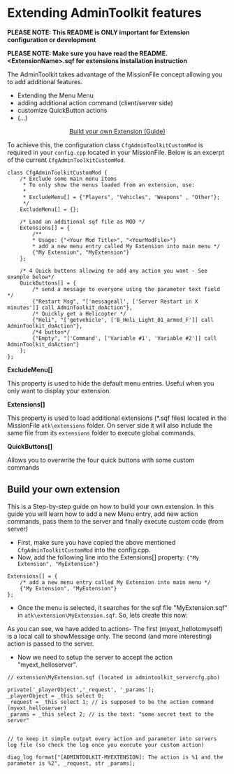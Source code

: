 # Extending AdminToolkit features

**PLEASE NOTE: This README is ONLY important for Extension configuration or development**

**PLEASE NOTE: Make sure you have read the README.&lt;ExtensionName&gt;.sqf for extensions installation instruction**

The AdminToolkit takes advantage of the MissionFile concept allowing you to add additional features.

- Extending the Menu Menu
- adding additional action command (client/server side)
- customize QuickButton actions
- (...)

<p align="center">
	<a href="#build-your-own-extension">Build your own Extension (Guide)</a>
</p>

To achieve this, the configuration class `CfgAdminToolkitCustomMod` is required in your `config.cpp` located in your MissionFile.
Below is an excerpt of the current `CfgAdminToolkitCustomMod`.

```
class CfgAdminToolkitCustomMod {
	/* Exclude some main menu items
	 * To only show the menus loaded from an extension, use:
	 * 
	 * ExcludeMenu[] = {"Players", "Vehicles", "Weapons" , "Other"};
	 */
	ExcludeMenu[] = {};
	
	/* Load an additional sqf file as MOD */
	Extensions[] = {
		/**
		* Usage: {"<Your Mod Title>", "<YourModFile>"}
		* add a new menu entry called My Extension into main menu */
		{"My Extension", "MyExtension"}
	};

	/* 4 Quick buttons allowing to add any action you want - See example below*/
	QuickButtons[] = {
		/* send a message to everyone using the parameter text field */
		{"Restart Msg", "['messageall', ['Server Restart in X minutes']] call AdminToolkit_doAction"},
		/* Quickly get a Helicopter */
		{"Heli", "['getvehicle', ['B_Heli_Light_01_armed_F']] call AdminToolkit_doAction"},
		/*4 button*/
		{"Empty", "['Command', ['Variable #1', 'Variable #2']] call AdminToolkit_doAction"}
	};
};
```

**ExcludeMenu[]**

This property is used to hide the default menu entries.
Useful when you only want to display your extension.


**Extensions[]**

This property is used to load additional extensions (*.sqf files) located in the MissionFile `atk\extensions` folder.
On server side it will also include the same file from its `extensions` folder to execute global commands.

**QuickButtons[]**

Allows you to overwrite the four quick buttons with some custom commands

## Build your own extension

This is a Step-by-step guide on how to build your own extension.
In this guide you will learn how to add a new Menu entry, add new action commands, pass them to the server and finally execute custom code (from server)

- First, make sure you have copied the above mentioned `CfgAdminToolkitCustomMod` into the config.cpp.
- Now, add the following line into the Extensions[] property: `{"My Extension", "MyExtension"}`

```
Extensions[] = {
	/* add a new menu entry called My Extension into main menu */
	{"My Extension", "MyExtension"}
};
```

- Once the menu is selected, it searches for the sqf file "MyExtension.sqf" in `atk\extension\MyExtension.sqf`. So, lets create this now:

As you can see, we have added to actions- The first (myext_hellotomyself) is a local call to showMessage only.
The second (and more interesting) action is passed to the server.

- Now we need to setup the server to accept the action "myext_helloserver".

```
// extension\MyExtension.sqf (located in admintoolkit_servercfg.pbo)

private['_playerObject','_request', '_params'];
_playerObject = _this select 0;
_request = _this select 1; // is supposed to be the action command (myext_helloserver)
_params = _this select 2; // is the text: "some secret text to the server"


// to keep it simple output every action and parameter into servers log file (so check the log once you execute your custom action)

diag_log format["[ADMINTOOLKIT-MYEXTENSION]: The action is %1 and the parameter is %2", _request, str _params];
```

